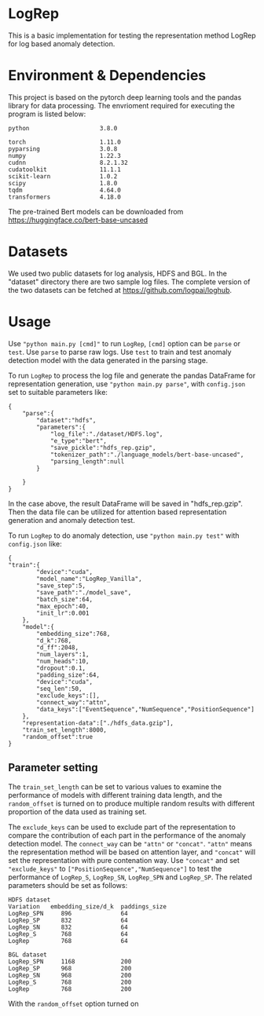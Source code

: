 # LogRep
This is a basic implementation for testing the representation method LogRep for log based anomaly detection. 

# Environment & Dependencies
This project is based on the pytorch deep learning tools and the pandas library for data processing. The envrioment required for executing the program is listed below:

```
python                    3.8.0 

torch                     1.11.0 
pyparsing                 3.0.8 
numpy                     1.22.3
cudnn                     8.2.1.32
cudatoolkit               11.1.1
scikit-learn              1.0.2
scipy                     1.8.0 
tqdm                      4.64.0 
transformers              4.18.0 
```

The pre-trained Bert models can be downloaded from https://huggingface.co/bert-base-uncased

# Datasets
We used two public datasets for log analysis, HDFS and BGL. In the "dataset" directory there are two sample log files. The complete version of the two datasets can be fetched at https://github.com/logpai/loghub. 

# Usage
Use `"python main.py [cmd]"` to run `LogRep`, `[cmd]` option can be `parse` or `test`. Use `parse` to parse raw logs. Use `test` to train and test anomaly detection model with the data generated in the parsing stage.

To run `LogRep` to process the log file and generate the pandas DataFrame for representation generation, use `"python main.py parse"`, with `config.json` set to suitable parameters like:
```
{
    "parse":{
        "dataset":"hdfs",
        "parameters":{
            "log_file":"./dataset/HDFS.log",
            "e_type":"bert",
            "save_pickle":"hdfs_rep.gzip",
            "tokenizer_path":"./language_models/bert-base-uncased",
            "parsing_length":null
        }
        
    }
}
```
In the case above, the result DataFrame will be saved in "hdfs_rep.gzip". Then the data file can be utilized for attention based representation generation and anomaly detection test. 

To run `LogRep` to do anomaly detection, use `"python main.py test"` with `config.json` like:
```
{
"train":{
        "device":"cuda",
        "model_name":"LogRep_Vanilla",
        "save_step":5,
        "save_path":"./model_save",
        "batch_size":64,
        "max_epoch":40,
        "init_lr":0.001
    },
    "model":{
        "embedding_size":768,
        "d_k":768,
        "d_ff":2048,
        "num_layers":1,
        "num_heads":10,
        "dropout":0.1,
        "padding_size":64,
        "device":"cuda",
        "seq_len":50,
        "exclude_keys":[],
        "connect_way":"attn",
        "data_keys":["EventSequence","NumSequence","PositionSequence"]
    },
    "representation-data":["./hdfs_data.gzip"],
    "train_set_length":8000,
    "random_offset":true
}
```
## Parameter setting
The `train_set_length` can be set to various values to examine the performance of models with different training data length, and the `random_offset` is turned on to produce multiple random results with different proportion of the data used as training set.

The `exclude_keys` can be used to exclude part of the representation to compare the contribution of each part in the performance of the anomaly detection model. The `connect_way` can be `"attn"` or `"concat"`. `"attn"` means the representation method will be based on attention layer, and `"concat"` will set the representation with pure contenation way. Use `"concat"` and set `"exclude_keys"` to `["PositionSequence","NumSequence"]` to test the performance of `LogRep_S`, `LogRep_SN`, `LogRep_SPN` and `LogRep_SP`. The related parameters should be set as follows:
```
HDFS dataset
Variation   embedding_size/d_k  paddings_size
LogRep_SPN     896              64
LogRep_SP      832              64
LogRep_SN      832              64
LogRep_S       768              64
LogRep         768              64

BGL dataset
LogRep_SPN     1168             200
LogRep_SP      968              200
LogRep_SN      968              200
LogRep_S       768              200
LogRep         768              200
```

With the `random_offset` option turned on 
